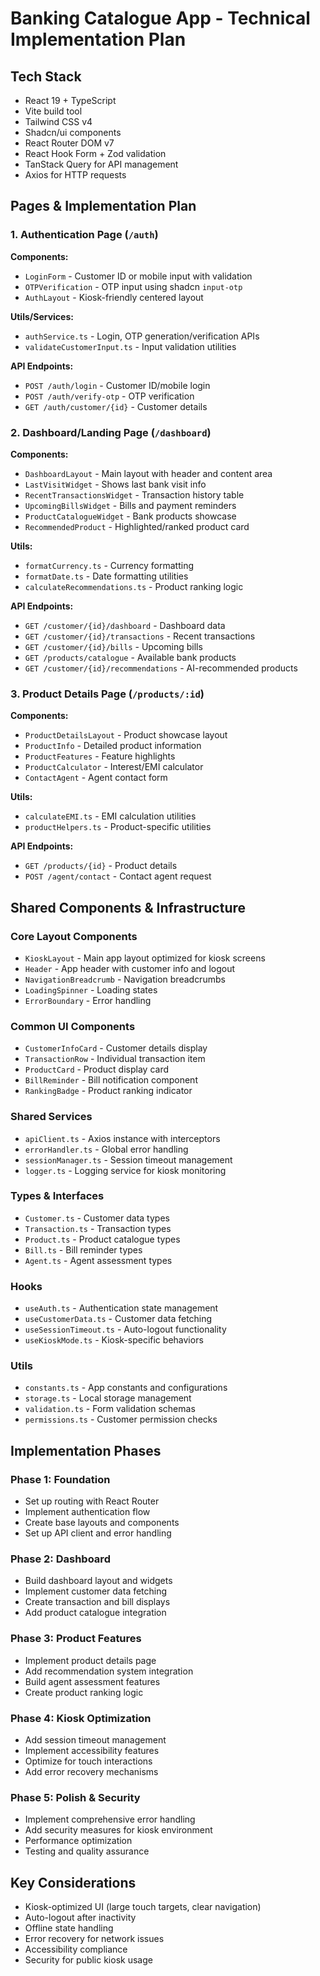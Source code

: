 # Banking Catalogue App - Technical Implementation Plan

## Tech Stack

- React 19 + TypeScript
- Vite build tool
- Tailwind CSS v4
- Shadcn/ui components
- React Router DOM v7
- React Hook Form + Zod validation
- TanStack Query for API management
- Axios for HTTP requests

## Pages & Implementation Plan

### 1. Authentication Page (`/auth`)

**Components:**

- `LoginForm` - Customer ID or mobile input with validation
- `OTPVerification` - OTP input using shadcn `input-otp`
- `AuthLayout` - Kiosk-friendly centered layout

**Utils/Services:**

- `authService.ts` - Login, OTP generation/verification APIs
- `validateCustomerInput.ts` - Input validation utilities

**API Endpoints:**

- `POST /auth/login` - Customer ID/mobile login
- `POST /auth/verify-otp` - OTP verification
- `GET /auth/customer/{id}` - Customer details

### 2. Dashboard/Landing Page (`/dashboard`)

**Components:**

- `DashboardLayout` - Main layout with header and content area
- `LastVisitWidget` - Shows last bank visit info
- `RecentTransactionsWidget` - Transaction history table
- `UpcomingBillsWidget` - Bills and payment reminders
- `ProductCatalogueWidget` - Bank products showcase
- `RecommendedProduct` - Highlighted/ranked product card

**Utils:**

- `formatCurrency.ts` - Currency formatting
- `formatDate.ts` - Date formatting utilities
- `calculateRecommendations.ts` - Product ranking logic

**API Endpoints:**

- `GET /customer/{id}/dashboard` - Dashboard data
- `GET /customer/{id}/transactions` - Recent transactions
- `GET /customer/{id}/bills` - Upcoming bills
- `GET /products/catalogue` - Available bank products
- `GET /customer/{id}/recommendations` - AI-recommended products

### 3. Product Details Page (`/products/:id`)

**Components:**

- `ProductDetailsLayout` - Product showcase layout
- `ProductInfo` - Detailed product information
- `ProductFeatures` - Feature highlights
- `ProductCalculator` - Interest/EMI calculator
- `ContactAgent` - Agent contact form

**Utils:**

- `calculateEMI.ts` - EMI calculation utilities
- `productHelpers.ts` - Product-specific utilities

**API Endpoints:**

- `GET /products/{id}` - Product details
- `POST /agent/contact` - Contact agent request

## Shared Components & Infrastructure

### Core Layout Components

- `KioskLayout` - Main app layout optimized for kiosk screens
- `Header` - App header with customer info and logout
- `NavigationBreadcrumb` - Navigation breadcrumbs
- `LoadingSpinner` - Loading states
- `ErrorBoundary` - Error handling

### Common UI Components

- `CustomerInfoCard` - Customer details display
- `TransactionRow` - Individual transaction item
- `ProductCard` - Product display card
- `BillReminder` - Bill notification component
- `RankingBadge` - Product ranking indicator

### Shared Services

- `apiClient.ts` - Axios instance with interceptors
- `errorHandler.ts` - Global error handling
- `sessionManager.ts` - Session timeout management
- `logger.ts` - Logging service for kiosk monitoring

### Types & Interfaces

- `Customer.ts` - Customer data types
- `Transaction.ts` - Transaction types
- `Product.ts` - Product catalogue types
- `Bill.ts` - Bill reminder types
- `Agent.ts` - Agent assessment types

### Hooks

- `useAuth.ts` - Authentication state management
- `useCustomerData.ts` - Customer data fetching
- `useSessionTimeout.ts` - Auto-logout functionality
- `useKioskMode.ts` - Kiosk-specific behaviors

### Utils

- `constants.ts` - App constants and configurations
- `storage.ts` - Local storage management
- `validation.ts` - Form validation schemas
- `permissions.ts` - Customer permission checks

## Implementation Phases

### Phase 1: Foundation

- Set up routing with React Router
- Implement authentication flow
- Create base layouts and components
- Set up API client and error handling

### Phase 2: Dashboard

- Build dashboard layout and widgets
- Implement customer data fetching
- Create transaction and bill displays
- Add product catalogue integration

### Phase 3: Product Features

- Implement product details page
- Add recommendation system integration
- Build agent assessment features
- Create product ranking logic

### Phase 4: Kiosk Optimization

- Add session timeout management
- Implement accessibility features
- Optimize for touch interactions
- Add error recovery mechanisms

### Phase 5: Polish & Security

- Implement comprehensive error handling
- Add security measures for kiosk environment
- Performance optimization
- Testing and quality assurance

## Key Considerations

- Kiosk-optimized UI (large touch targets, clear navigation)
- Auto-logout after inactivity
- Offline state handling
- Error recovery for network issues
- Accessibility compliance
- Security for public kiosk usage

